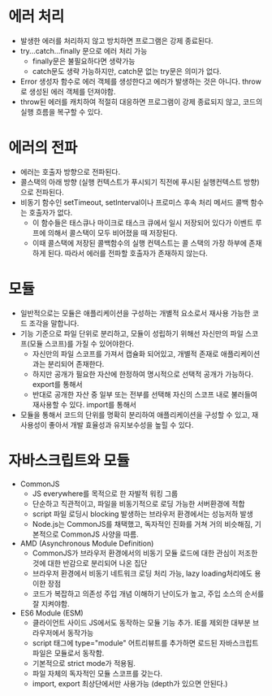 # 에러 처리

  * 발생한 에러를 처리하지 않고 방치하면 프로그램은 강제 종료된다.
  * try...catch...finally 문으로 에러 처리 가능
    * finally문은 불필요하다면 생략가능
    * catch문도 생략 가능하지만, catch문 없는 try문은 의미가 없다.
  * Error 생성자 함수로 에러 객체를 생성한다고 에러가 발생하는 것은 아니다. throw로 생성된 에러 객체를 던져야함.
  * throw된 에러를 캐치하여 적절히 대응하면 프로그램이 강제 종료되지 않고, 코드의 실행 흐름을 복구할 수 있다.

# 에러의 전파

  * 에러는 호출자 방향으로 전파된다. 
  * 콜스택의 아래 방향 (실행 컨텍스트가 푸시되기 직전에 푸시된 실행컨텍스트 방향)으로 전파된다.
  * 비동기 함수인 setTimeout, setInterval이나 프로미스 후속 처리 메서드 콜백 함수는 호출자가 없다.
    * 이 함수들은 태스큐나 마이크로 태스크 큐에서 일시 저장되어 있다가 이벤트 루프에 의해서 콜스택이 모두 비어졌을 때 저장된다.
    * 이때 콜스택에 저장된 콜백함수의 실행 컨텍스트는 콜 스택의 가장 하부에 존재하게 된다. 따라서 에러를 전파할 호출자가 존재하지 않는다.
  
# 모듈

  * 일반적으로는 모듈은 애플리케이션을 구성하는 개별적 요소로서 재사용 가능한 코드 조각을 말합니다.
  * 기능 기준으로 파일 단위로 분리하고, 모듈이 성립하기 위해선 자신만의 파일 스코프(모듈 스코프)를 가질 수 있어야한다.
    * 자신만의 파일 스코프를 가져서 캡슐화 되어있고, 개별적 존재로 애플리케이션과는 분리되어 존재한다.
    * 하지만 공개가 필요한 자산에 한정하여 명시적으로 선택적 공개가 가능하다. export를 통해서
    * 반대로 공개한 자산 중 일부 또는 전부를 선택해 자신의 스코프 내로 불러들여 재사용할 수 있다. import를 통해서
  * 모듈을 통해서 코드의 단위를 명확히 분리하여 애플리케이션을 구성할 수 있고, 재사용성이 좋아서 개발 효율성과 유지보수성을 높힐 수 있다.

# 자바스크립트와 모듈

  * CommonJS
    * JS everywhere를 목적으로 한 자발적 워킹 그룹
    * 단순하고 직관적이고, 파일을 비동기적으로 로딩 가능한 서버환경에 적합
    * script 파일 로딩시 blocking 발생하는 브라우저 환경에서는 성능저하 발생
    * Node.js는 CommonJS를 채택했고, 독자적인 진화를 거쳐 거의 비슷해짐, 기본적으로 CommonJS 사양을 따름.
  * AMD (Asynchronous Module Definition)
    * CommonJS가 브라우저 환경에서의 비동기 모듈 로드에 대한 관심이 저조한 것에 대한 반감으로 분리되어 나온 집단
    * 브라우저 환경에서 비동기 네트워크 로딩 처리 가능, lazy loading처리에도 용이한 장점
    * 코드가 복잡하고 의존성 주입 개념 이해하기 난이도가 높고, 주입 소스의 순서를 잘 지켜야함.
  * ES6 Module (ESM)
    * 클라이언트 사이드 JS에서도 동작하는 모듈 기능 추가. IE를 제외한 대부분 브라우저에서 동작가능
    * script 태그에 type="module" 어트리뷰트를 추가하면 로드된 자바스크립트 파일은 모듈로서 동작함.
    * 기본적으로 strict mode가 적용됨.
    * 파일 자체의 독자적인 모듈 스코프를 갖는다. 
    * import, export 최상단에서만 사용가능 (depth가 있으면 안된다.)
